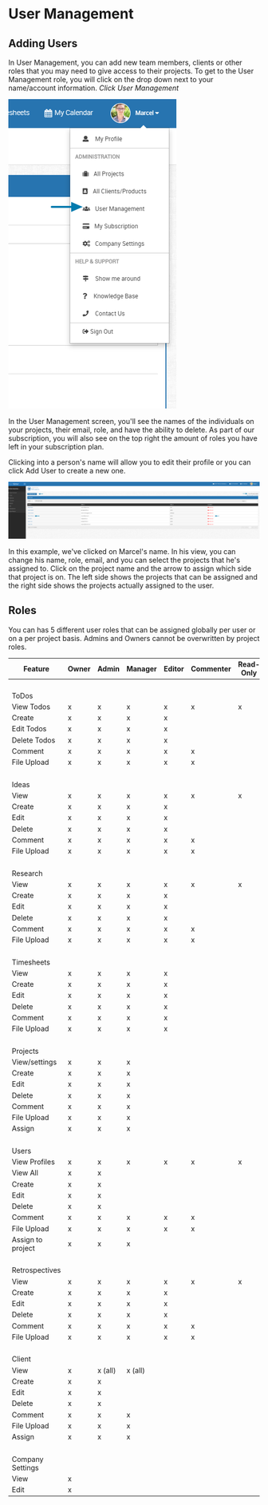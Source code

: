 # User Management

## Adding Users

In User Management, you can add new team members, clients or other roles that you may need to give access to their projects.  To get to the User Management role, you will
click on the drop down next to your name/account information.  *Click User Management*

 ![logo](../_images/getting-started/usermanagement.png) 
 
 In the User Management screen, you'll see the names of the individuals on your projects, their email, role, and have the ability to delete.  As part of our
 subscription, you will also see on the top right the amount of roles you have left in your subscription plan.  
 
 Clicking into a person's name will allow you to edit their profile or you can click Add User to create a new one.
   
 ![logo](../_images/getting-started/userclickables.png) 
 
 In this example, we've clicked on Marcel's name.  In his view, you can change his name, role, email, and you can select the projects that he's assigned to.
 Click on the project name and the arrow to assign which side that project is on.  The left side shows the projects that can be assigned and the right side
 shows the projects actually assigned to the user.
      
 ## Roles
 
 You can has 5 different user roles that can be assigned globally per user or on a per project basis.
 Admins and Owners cannot be overwritten by project roles. 


Feature | Owner | Admin | Manager | Editor | Commenter | Read-Only
-- | -- | -- | -- | -- | -- | --
  |   |   |   |   |   |  
ToDos |   |   |   |   |   |  
View Todos | x | x | x | x | x | x
Create | x | x | x | x |   |  
Edit Todos | x | x | x | x |   |  
Delete Todos | x | x | x | x |   |  
Comment | x | x | x | x | x |  
File Upload | x | x | x | x | x |  
  |   |   |   |   |   |  
Ideas |   |   |   |   |   |  
View | x | x | x | x | x | x
Create | x | x | x | x |   |  
Edit | x | x | x | x |   |  
Delete | x | x | x | x |   |  
Comment | x | x | x | x | x |  
File Upload | x | x | x | x | x |  
  |   |   |   |   |   |  
Research |   |   |   |   |   |  
View | x | x | x | x | x | x
Create | x | x | x | x |   |  
Edit | x | x | x | x |   |  
Delete | x | x | x | x |   |  
Comment | x | x | x | x | x |  
File Upload | x | x | x | x | x |  
  |   |   |   |   |   |  
Timesheets |   |   |   |   |   |  
View | x | x | x | x |   |  
Create | x | x | x | x |   |  
Edit | x | x | x | x |   |  
Delete | x | x | x | x |   |  
Comment | x | x | x | x |   |  
File Upload | x | x | x | x |   |  
  |   |   |   |   |   |  
Projects |   |   |   |   |   |  
View/settings | x | x | x |   |   |  
Create | x | x | x |   |   |  
Edit | x | x | x |   |   |  
Delete | x | x | x |   |   |  
Comment | x | x | x |   |   |  
File Upload | x | x | x |   |   |  
Assign | x | x | x |   |   |  
  |   |   |   |   |   |  
Users |   |   |   |   |   |  
View Profiles | x | x | x | x | x | x
View All | x | x |   |   |   |  
Create | x | x |   |   |   |  
Edit | x | x |   |   |   |  
Delete | x | x |   |   |   |  
Comment | x | x | x | x | x |  
File Upload | x | x | x | x | x |  
Assign to project | x | x | x |   |   |  
  |   |   |   |   |   |  
Retrospectives |   |   |   |   |   |  
View | x | x | x | x | x | x
Create | x | x | x | x |   |  
Edit | x | x | x | x |   |  
Delete | x | x | x | x |   |  
Comment | x | x | x | x | x |  
File Upload | x | x | x | x | x |  
  |   |   |   |   |   |  
Client |   |   |   |   |   |  
View | x | x (all) | x (all) |   |   |  
Create | x | x |   |   |   |  
Edit | x | x |   |   |   |  
Delete | x | x |   |   |   |  
Comment | x | x | x |   |   |  
File Upload | x | x | x |   |   |  
Assign | x | x | x |   |   |  
  |   |   |   |   |   |  
Company Settings |   |   |   |   |   |  
View | x |   |   |   |   |  
Edit | x |   |   |   |   |  


  
  
         
